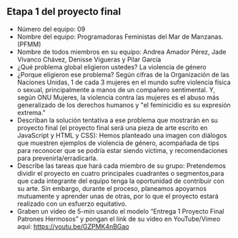 ## Etapa 1 del proyecto final

- Número del equipo: 09
- Nombre del equipo: Programadoras Feministas del Mar de Manzanas. (PFMM)
- Nombre de todos miembros en su equipo:  Andrea Amador Pérez, Jade Vivanco Chávez, Denisse Vigueras y Pilar García
- ¿Qué problema global eligieron ustedes? La violencia de género 
- ¿Porque eligieron ese problema?  Según cifras de la Organización de las Naciones Unidas, 1 de cada 3 mujeres en el mundo sufre violencia física o sexual, principalmente a manos de un compañero sentimental. Y, según ONU Mujeres, la violencia contra las mujeres es el abuso más generalizado de los derechos humanos y "el feminicidio es su expresión extrema."
- Describan la solución tentativa a ese problema que mostrarán en su proyecto final (el proyecto final será una pieza de arte escrito en JavaScript y HTML y CSS): Hemos planteado una imagen con diálogos que muestren ejemplos de violencia de género, acompañada de tips para reconocer que se podría estar siendo víctima, y recomendaciones para prevenirla/erradicarla.  
- Describe las tareas que hará cada miembro de su grupo: Pretendemos dividir el proyecto en cuatro principales cuadrantes o segmentos,para que cada integrante del equipo tenga la oportunidad de contribuir con su arte. Sin embargo, durante el proceso, planeamos apoyarnos mutuamente y aprender unas de otras, por lo que el proyecto estará realizado con un esfuerzo equitativo. 
- Graben un video de 5-min usando el modelo “Entrega 1 Proyecto Final Patrones Hermosos” y pongan el link de su vídeo en YouTube/Vimeo aquí:
https://youtu.be/GZPMK4nBGao
